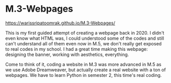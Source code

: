# M.3-Webpages
https://warissripatoomrak.github.io/M.3-Webpages/

This is my first guided attempt of creating a webpage back in 2020. I didn't even know what HTML was, I could understood some of the codes and still can't understand all of them even now in M.5, we don't really get exposed to real codes in my school. I had a great time making this webpage: designing the banner, working with aesthetics, everything.

Come to think of it, coding a website in M.3 was more advanced in M.5 as we use Adobe Dreamweaver, but actually create a real website with a ton of webpages. We have to learn Python in semester 2, this time's real coding.
